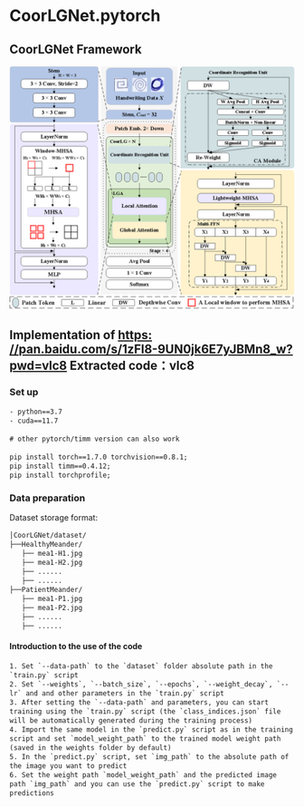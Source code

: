 # CoorLGNet.pytorch

## CoorLGNet Framework
![image](https://github.com/BM-AI-Lab/CoorLGNet/blob/master/CoorLGNet_model.png)

## Implementation of [https: //pan.baidu.com/s/1zFI8-9UN0jk6E7yJBMn8_w?pwd=vlc8]()   Extracted code：vlc8

### Set up
```
- python==3.7
- cuda==11.7

# other pytorch/timm version can also work

pip install torch==1.7.0 torchvision==0.8.1;
pip install timm==0.4.12;
pip install torchprofile;

```

### Data preparation

Dataset storage format:

```
│CoorLGNet/dataset/
├──HealthyMeander/
   ├── mea1-H1.jpg
   ├── mea1-H2.jpg
   ├── ......
   ├── ......
├──PatientMeander/
   ├── mea1-P1.jpg
   ├── mea1-P2.jpg
   ├── ......
   ├── ......
```

#### Introduction to the use of the code


```
1. Set `--data-path` to the `dataset` folder absolute path in the `train.py` script
2. Set `--weights`, `--batch_size`, `--epochs`, `--weight_decay`, `--lr` and and other parameters in the `train.py` script
3. After setting the `--data-path` and parameters, you can start training using the `train.py` script (the `class_indices.json` file will be automatically generated during the training process)
4. Import the same model in the `predict.py` script as in the training script and set `model_weight_path` to the trained model weight path (saved in the weights folder by default)
5. In the `predict.py` script, set `img_path` to the absolute path of the image you want to predict
6. Set the weight path `model_weight_path` and the predicted image path `img_path` and you can use the `predict.py` script to make predictions

```


